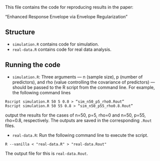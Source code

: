 This file contains the code for reproducing results in the paper:

  “Enhanced Response Envelope via Envelope Regularization”

## Structure

- `simulation.R` contains code for simulation.
- `real-data.R` contains code for real data analysis.

## Running the code

- `simulation.R`: Three arguments — n (sample size), p (number of predictors), and rho (value controlling the covariance of predictors) — should be passed to the R script from the command line. For example, the following command lines
```
Rscript simulation.R 50 5 0.0 > “sim_n50_p5_rho0.Rout”
Rscript simulation.R 50 55 0.8 > “sim_n50_p55_rho0.8.Rout”
```
output the results for the cases of n=50, p=5, rho=0 and n=50, p=55, rho=0.8, respectively. The outputs are saved in the corresponding `.Rout` files. 

- `real-data.R`: Run the following command line to execute the script.
```
R --vanilla < "real-data.R" > "real-data.Rout"
```
The output file for this is `real-data.Rout`. 
